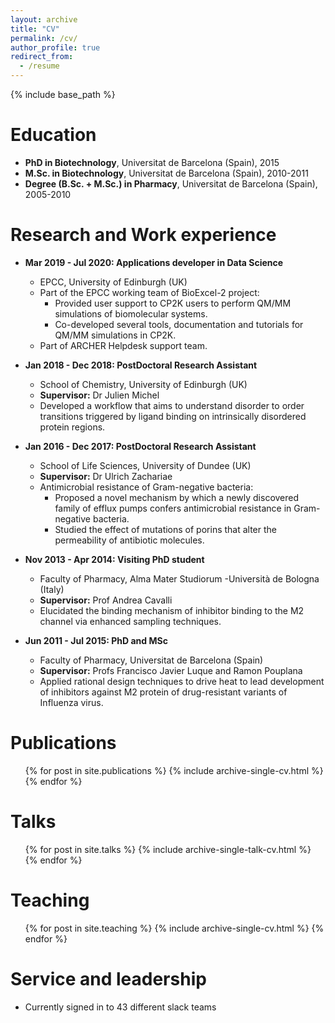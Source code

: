 ```yaml
---
layout: archive
title: "CV"
permalink: /cv/
author_profile: true
redirect_from:
  - /resume
---
```


{% include base_path %}

Education
======
* **PhD in Biotechnology**, Universitat de Barcelona (Spain), 2015 
* **M.Sc. in Biotechnology**, Universitat de Barcelona (Spain), 2010-2011
* **Degree (B.Sc. + M.Sc.) in Pharmacy**, Universitat de Barcelona (Spain), 2005-2010


Research and Work experience
====== 

* **Mar 2019 - Jul 2020: Applications developer in Data Science**
  * EPCC, University of Edinburgh (UK)
  * Part of the EPCC working team of BioExcel-2 project:
      - Provided user support to CP2K users to perform QM/MM simulations of biomolecular systems. 
      - Co-developed several tools, documentation and tutorials for QM/MM simulations in CP2K. 
  * Part of ARCHER Helpdesk support team. 

* **Jan 2018 - Dec 2018: PostDoctoral Research Assistant**
  * School of Chemistry, University of Edinburgh (UK)
  * **Supervisor:** Dr Julien Michel 
  * Developed a workflow that aims to understand disorder to order transitions triggered by ligand binding on intrinsically disordered protein regions. 

* **Jan 2016 - Dec 2017: PostDoctoral Research Assistant**
  * School of Life Sciences, University of Dundee (UK)
  * **Supervisor:** Dr Ulrich Zachariae
  * Antimicrobial resistance of Gram-negative bacteria:
      - Proposed a novel mechanism by which a newly discovered family of efflux pumps confers antimicrobial resistance in Gram-negative bacteria. 
      - Studied the effect of mutations of porins that alter the permeability of antibiotic molecules.

* **Nov 2013 - Apr 2014: Visiting PhD student**
  * Faculty of Pharmacy, Alma Mater Studiorum -Università de Bologna (Italy)
  * **Supervisor:** Prof Andrea Cavalli
  * Elucidated the binding mechanism of inhibitor binding to the M2 channel via enhanced sampling techniques.

* **Jun 2011 - Jul 2015: PhD and MSc**
  * Faculty of Pharmacy, Universitat de Barcelona (Spain)
  * **Supervisor:** Profs Francisco Javier Luque and Ramon Pouplana
  * Applied rational design techniques to drive heat to lead development of inhibitors against M2 protein of drug-resistant variants of Influenza virus. 
  

Publications
======
  <ul>{% for post in site.publications %}
    {% include archive-single-cv.html %}
  {% endfor %}</ul>
  
Talks
======
  <ul>{% for post in site.talks %}
    {% include archive-single-talk-cv.html %}
  {% endfor %}</ul>
  
Teaching
======
  <ul>{% for post in site.teaching %}
    {% include archive-single-cv.html %}
  {% endfor %}</ul>
  
Service and leadership
======
* Currently signed in to 43 different slack teams
